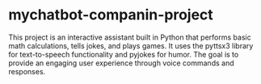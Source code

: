 # mychatbot-companin-project
This project is an interactive assistant built in Python that performs basic math calculations, tells jokes, and plays games. It uses the pyttsx3 library for text-to-speech functionality and pyjokes for humor. The goal is to provide an engaging user experience through voice commands and responses.
